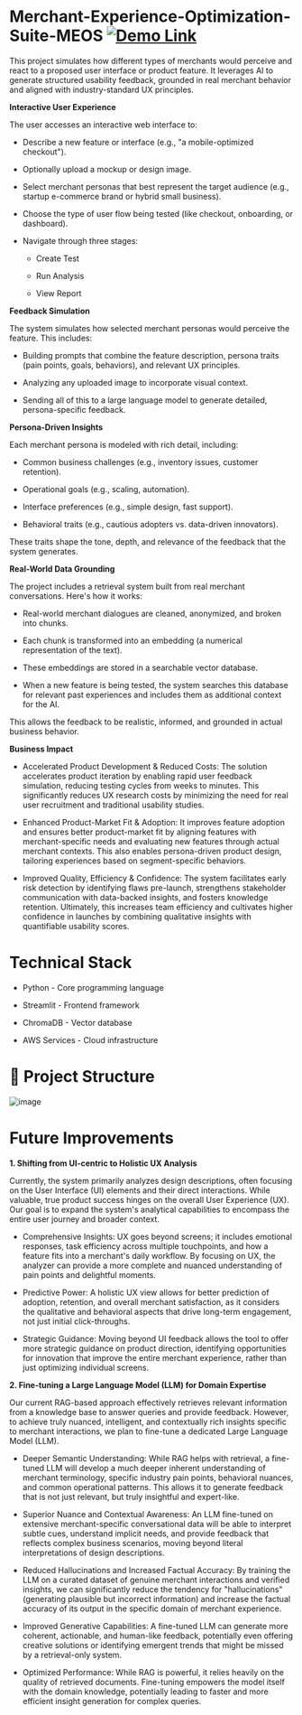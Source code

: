 # Merchant-Experience-Optimization-Suite-MEOS [![Demo Link](https://img.shields.io/badge/Demo-Live-blue?style=flat-square)](https://drive.google.com/file/d/12pbswJGyoJPeYDHMsxyA7fShPtCjGDfJ/view?usp=sharing)


This project simulates how different types of merchants would perceive and react to a proposed user interface or product feature. It leverages AI to generate structured usability feedback, grounded in real merchant behavior and aligned with industry-standard UX principles.


**Interactive User Experience**

The user accesses an interactive web interface to:

- Describe a new feature or interface (e.g., "a mobile-optimized checkout").

- Optionally upload a mockup or design image.

- Select merchant personas that best represent the target audience (e.g., startup e-commerce brand or hybrid small business).

- Choose the type of user flow being tested (like checkout, onboarding, or dashboard).

- Navigate through three stages:

  - Create Test

  - Run Analysis

  - View Report


**Feedback Simulation**

The system simulates how selected merchant personas would perceive the feature. This includes:

- Building prompts that combine the feature description, persona traits (pain points, goals, behaviors), and relevant UX principles.

- Analyzing any uploaded image to incorporate visual context.

- Sending all of this to a large language model to generate detailed, persona-specific feedback.


**Persona-Driven Insights**

Each merchant persona is modeled with rich detail, including:

- Common business challenges (e.g., inventory issues, customer retention).

- Operational goals (e.g., scaling, automation).

- Interface preferences (e.g., simple design, fast support).

- Behavioral traits (e.g., cautious adopters vs. data-driven innovators).

These traits shape the tone, depth, and relevance of the feedback that the system generates.


**Real-World Data Grounding**

The project includes a retrieval system built from real merchant conversations. Here's how it works:

- Real-world merchant dialogues are cleaned, anonymized, and broken into chunks.

- Each chunk is transformed into an embedding (a numerical representation of the text).

- These embeddings are stored in a searchable vector database.

- When a new feature is being tested, the system searches this database for relevant past experiences and includes them as additional context for the AI.

This allows the feedback to be realistic, informed, and grounded in actual business behavior.



**Business Impact**

- Accelerated Product Development & Reduced Costs: The solution accelerates product iteration by enabling rapid user feedback simulation, reducing testing cycles from weeks to minutes. This significantly reduces UX research costs by minimizing the need for real user recruitment and traditional usability studies.

- Enhanced Product-Market Fit & Adoption: It improves feature adoption and ensures better product-market fit by aligning features with merchant-specific needs and evaluating new features through actual merchant contexts. This also enables persona-driven product design, tailoring experiences based on segment-specific behaviors.

- Improved Quality, Efficiency & Confidence: The system facilitates early risk detection by identifying flaws pre-launch, strengthens stakeholder communication with data-backed insights, and fosters knowledge retention. Ultimately, this increases team efficiency and cultivates higher confidence in launches by combining qualitative insights with quantifiable usability scores.




# **Technical Stack**
- Python - Core programming language

- Streamlit - Frontend framework

- ChromaDB - Vector database

- AWS Services - Cloud infrastructure

# 📁 Project Structure

![image](https://github.com/user-attachments/assets/de26c424-2b99-4938-bd2e-62e6c9b7fa16)


# **Future Improvements**

**1. Shifting from UI-centric to Holistic UX Analysis**

Currently, the system primarily analyzes design descriptions, often focusing on the User Interface (UI) elements and their direct interactions. While valuable, true product success hinges on the overall User Experience (UX). Our goal is to expand the system's analytical capabilities to encompass the entire user journey and broader context.

- Comprehensive Insights: UX goes beyond screens; it includes emotional responses, task efficiency across multiple touchpoints, and how a feature fits into a merchant's daily workflow. By focusing on UX, the analyzer can provide a more complete and nuanced understanding of pain points and delightful moments.

- Predictive Power: A holistic UX view allows for better prediction of adoption, retention, and overall merchant satisfaction, as it considers the qualitative and behavioral aspects that drive long-term engagement, not just initial click-throughs.

- Strategic Guidance: Moving beyond UI feedback allows the tool to offer more strategic guidance on product direction, identifying opportunities for innovation that improve the entire merchant experience, rather than just optimizing individual screens.

**2. Fine-tuning a Large Language Model (LLM) for Domain Expertise**

Our current RAG-based approach effectively retrieves relevant information from a knowledge base to answer queries and provide feedback. However, to achieve truly nuanced, intelligent, and contextually rich insights specific to merchant interactions, we plan to fine-tune a dedicated Large Language Model (LLM).

- Deeper Semantic Understanding: While RAG helps with retrieval, a fine-tuned LLM will develop a much deeper inherent understanding of merchant terminology, specific industry pain points, behavioral nuances, and common operational patterns. This allows it to generate feedback that is not just relevant, but truly insightful and expert-like.

- Superior Nuance and Contextual Awareness: An LLM fine-tuned on extensive merchant-specific conversational data will be able to interpret subtle cues, understand implicit needs, and provide feedback that reflects complex business scenarios, moving beyond literal interpretations of design descriptions.

- Reduced Hallucinations and Increased Factual Accuracy: By training the LLM on a curated dataset of genuine merchant interactions and verified insights, we can significantly reduce the tendency for "hallucinations" (generating plausible but incorrect information) and increase the factual accuracy of its output in the specific domain of merchant experience.

- Improved Generative Capabilities: A fine-tuned LLM can generate more coherent, actionable, and human-like feedback, potentially even offering creative solutions or identifying emergent trends that might be missed by a retrieval-only system.

- Optimized Performance: While RAG is powerful, it relies heavily on the quality of retrieved documents. Fine-tuning empowers the model itself with the domain knowledge, potentially leading to faster and more efficient insight generation for complex queries.

